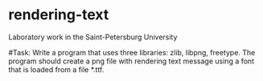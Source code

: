 # rendering-text
Laboratory work in the Saint-Petersburg University

#Task:
Write a program that uses three libraries: zlib, libpng, freetype. The program should create a png file with rendering text message using a font that is loaded from a file *.ttf.
